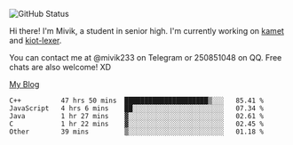 ![GitHub Status](https://github-readme-stats.vercel.app/api?show_icons=true&username=Mivik)

Hi there! I'm Mivik, a student in senior high. I'm currently working on [kamet](https://github.com/Mivik/kamet) and [kiot-lexer](https://github.com/KiotLand/kiot-lexer).

You can contact me at @mivik233 on Telegram or 250851048 on QQ. Free chats are also welcome! XD

[My Blog](https://mivik.gitee.io)

<!--START_SECTION:waka-->
```text
C++          47 hrs 50 mins  █████████████████████▒░░░   85.41 % 
JavaScript   4 hrs 6 mins    ██░░░░░░░░░░░░░░░░░░░░░░░   07.34 % 
Java         1 hr 27 mins    ▓░░░░░░░░░░░░░░░░░░░░░░░░   02.61 % 
C            1 hr 22 mins    ▓░░░░░░░░░░░░░░░░░░░░░░░░   02.45 % 
Other        39 mins         ▒░░░░░░░░░░░░░░░░░░░░░░░░   01.18 % 
```
<!--END_SECTION:waka-->
